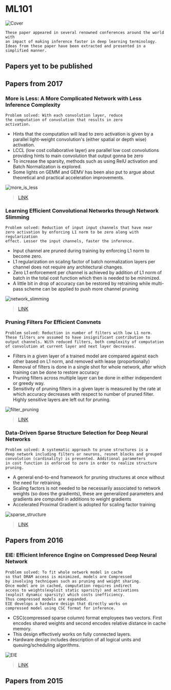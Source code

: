 # ML101

![Cover][cover_pic]

```A simple list of around 101 ML papers and corresponding links.
These paper appeared in several renowned conferences around the world with
an impact of making inference faster in deep learning terminology.
Ideas from these paper have been extracted and presented in a simplified manner.
```
## Papers yet to be published

## Papers from 2017

### More is Less: A More Complicated Network with Less Inference Complexity

```
Problem solved: With each convolution layer, reduce
the computation of convolution that results in zero
activation.
```
* Hints that the computation will lead to zero activation
is given by a parallel light-weight convolution's (either spatial or depth wise) activation.
* LCCL (low cost collaborative layer) are parallel low cost convolutions providing hints to main convolution that output gonna be zero
* To increase the sparsity, methods such as using RelU activation and Batch Normalization is explored.
* Some lights on GEMM and GEMV has been also put to argue about theoretical and practical acceleration improvements.

![more_is_less][more_is_less]
>[LINK](https://arxiv.org/abs/1703.08651)

### Learning Efficient Convolutional Networks through Network Slimming

```
Problem solved: Reduction of input input channels that have near
zero activation by enforcing L1 norm to be zero along with regularization
effect. Lesser the input channels, faster the inference.
```

* Input channel are pruned during training by enforcing L1 norm to become zero.
* L1 regularization on scaling factor of batch normalization layers per channel does not require any architectural changes.
* Zero L1 enforcement per channel is achieved by addition of L1 norm of batch in the total cost function which then is needed to be minimized.
* A little bit in drop of accuracy can be restored by retraining while multi-pass scheme can be applied to push more channel pruning

![network_slimming][network_slimming]
>[LINK](https://arxiv.org/abs/1708.06519v1)

### Pruning Filters For Efficient Convnets

```
Problem solved: Reduction in number of filters with low L1 norm.
These filters are assumed to have insignificant contribution to
output channels. With reduced filters, both complexity of computation
of convolution at current layer and next layer decreases.
```

* Filters in a given layer of a trained model are compared against each other based on L1 norm, and removed with lease (proportionally)
* Removal of filters is done in a single shot for whole network, after which training can be done to restore accuracy
* Pruning filters across multiple layer can be done in either independent or greedy way.
* Sensitivity of pruning filters in a given layer is measured by the rate at which accuracy decreases with respect to number of pruned filter. Highly sensitive layers are left out for pruning.

![filter_pruning][filter_pruning]
>[LINK](https://arxiv.org/abs/1608.08710v3)

### Data-Driven Sparse Structure Selection for Deep Neural Networks

```
Problem solved: A systematic approach to prune structures is a
deep network including filters or neurons, resnet blocks and grouped
convolution (cardinality) is presented. Additional parameters
in cost function is enforced to zero in order to realize structure
pruning.
```

* A general end-to-end framework for pruning structures at once without the need for retraining.
* Scaling factors is not needed to be necessarily associated to network weights (so does the gradients), these are generalized parameters and gradients are computed in additions to weight gradients
* Accelerated Proximal Gradient is adopted for scaling factor training

![sparse_structure][sparse_structure]
>[LINK](https://arxiv.org/abs/1707.01213v2)

## Papers from 2016

### EIE: Efficient Inference Engine on Compressed Deep Neural Network

```
Problem solved: To fit whole network model in cache
so that DRAM access is minimized, models are Compressed
by involving techniques such as pruning and weight sharing.
Once model are in cached, computation requires indirect
access to weights(exploit static sparsity) and activations
(exploit dynamic sparsity) which costs inefficiency.
Thus compressed models are expanded.
EIE develops a hardware design that directly works on
compressed model using CSC format for inference.
```
* CSC(compressed sparse column) format employees two vectors. First encodes shared weights and second encodes relative distance in cache memory.
* This design effectively works on fully connected layers.
* Hardware design includes description of all logical units and queuing/scheduling algorithms.

![EIE][EIE]
>[LINK](https://arxiv.org/abs/1602.01528v2)

## Papers from 2015


[cover_pic]: https://github.com/bulletcross/ML-paper-collection/blob/master/ML101/cover.jpg
[more_is_less]: https://github.com/bulletcross/ML-paper-collection/blob/master/ML101/more_is_less.jpg
[EIE]: https://github.com/bulletcross/ML-paper-collection/blob/master/ML101/EIE.jpg
[network_slimming]:
https://github.com/bulletcross/ML-paper-collection/blob/master/ML101/network_slimming.jpg
[filter_pruning]:
https://github.com/bulletcross/ML-paper-collection/blob/master/ML101/filter_pruning.jpg
[sparse_structure]:
https://github.com/bulletcross/ML-paper-collection/blob/master/ML101/sparse_structure.jpg

